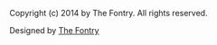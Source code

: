 Copyright (c) 2014 by The Fontry. All rights reserved.

Designed by [The Fontry](http://www.fonts2u.com/jackport-college-ncv.font)
